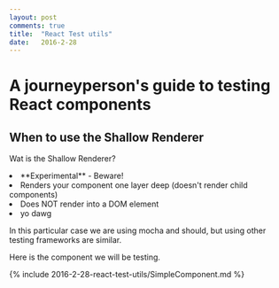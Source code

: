 ```yaml
---
layout: post
comments: true
title:  "React Test utils"
date:   2016-2-28
---
```


# A journeyperson's guide to testing React components

## When to use the Shallow Renderer

Wat is the Shallow Renderer?
<li>**Experimental** - Beware!</li>
<li>Renders your component one layer deep (doesn't render child components)</li>
<li>Does NOT render into a DOM element</li>
<li>yo dawg</li>

In this particular case we are using mocha and should, but using other testing frameworks are similar.

Here is the component we will be testing.

<!-- <div class="markdown-body"> -->
{% include 2016-2-28-react-test-utils/SimpleComponent.md %}
<!-- </div> -->
